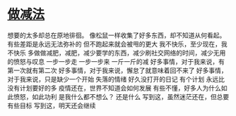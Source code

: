 # [做减法](https://github.com/yihong0618/gitblog/issues/148)

想要的太多却总在原地徘徊。
像松鼠一样收集了好多东西，却不知道从何看起。
有些差距是永远无法弥补的
但不跑起来就会被甩的更大
我不快乐，至少现在，我不快乐
多做做减肥，减肥，减少要学的东西，减少刷社交网络的时间，减少无用的愤怒与叹息
一步一步走
一步一步来
一斤一斤的减
好多事情，对于我来说，有第一次就有第二次
好多事情，对于我来说，懈怠了就意味着回不来了
好多事情，对于我来说，只是缺少一个开始
失落的情绪
好久没打开的日记
有个计划
永远比没有计划要好的多
疫情还在，世界不知道会如何发展
有些不懂，好多人为什么如此愤怒，如此功利
是我什么都不想么？
还是什么
写到这，虽然迷茫还在，但总要有些目标
写到这，明天还会继续